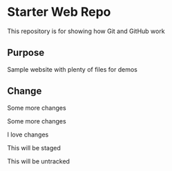 # Starter Web Repo

This repository is for showing how Git and GitHub work

## Purpose

Sample website with plenty of files for demos

## Change

Some more changes

Some more changes

I love changes

This will be staged

This will be untracked